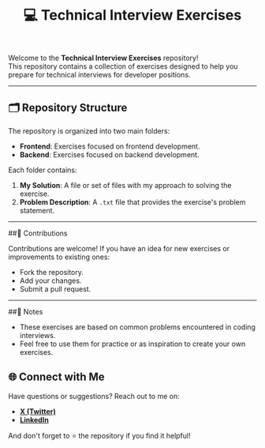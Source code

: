 <h1 align="center">💻 Technical Interview Exercises</h1>
<br>

Welcome to the **Technical Interview Exercises** repository!  
This repository contains a collection of exercises designed to help you prepare for technical interviews for developer positions.  

---

## 🗂️ Repository Structure  

The repository is organized into two main folders:  
- **Frontend**: Exercises focused on frontend development.  
- **Backend**: Exercises focused on backend development.  

Each folder contains:  
1. **My Solution**: A file or set of files with my approach to solving the exercise.  
2. **Problem Description**: A `.txt` file that provides the exercise's problem statement.

---

##🤝 Contributions

Contributions are welcome! If you have an idea for new exercises or improvements to existing ones:

- Fork the repository.
- Add your changes.
- Submit a pull request.

---

##📝 Notes

- These exercises are based on common problems encountered in coding interviews.
- Feel free to use them for practice or as inspiration to create your own exercises.

## 🌐 Connect with Me  

Have questions or suggestions? Reach out to me on:  
- **[X (Twitter)](https://twitter.com/Maynor06)**  
- **[LinkedIn](https://linkedin.com/in/maynor06)**  

And don't forget to ⭐ the repository if you find it helpful!  

